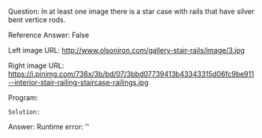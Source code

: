 Question: In at least one image there is a star case with rails that have silver bent vertice rods.

Reference Answer: False

Left image URL: http://www.olsoniron.com/gallery-stair-rails/image/3.jpg

Right image URL: https://i.pinimg.com/736x/3b/bd/07/3bbd07739413b43343315d06fc9be911--interior-stair-railing-staircase-railings.jpg

Program:

```
Solution:
```
Answer: Runtime error: ''

